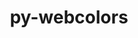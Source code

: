 ---
title: "py-webcolors"
layout: cache
categories: [package, develop-2025-06-01]
meta: {"compilers": ["none"], "num_specs": 3, "num_specs_by_stack": {"data-vis-sdk": 1, "e4s": 1, "e4s-neoverse-v2": 1, "root": 3}, "oss": ["ubuntu20.04", "ubuntu22.04"], "platforms": ["linux"], "stacks": ["data-vis-sdk", "e4s", "e4s-neoverse-v2", "root"], "targets": ["neoverse_v2", "x86_64_v3"], "versions": ["24.11.1"]}
spec_details: [{"compiler": "none", "hash": "ikmufuwp6isy65kthmzrrg6kfs2df6v7", "os": "ubuntu22.04", "platform": "linux", "size": "-", "stacks": ["e4s", "root"], "target": "x86_64_v3", "variants": ["build_system=python_pip"], "versions": ["24.11.1"]}, {"compiler": "none", "hash": "q7bluql4siaprqdwfpvvxlbwagjjgav6", "os": "ubuntu22.04", "platform": "linux", "size": "-", "stacks": ["e4s-neoverse-v2", "root"], "target": "neoverse_v2", "variants": ["build_system=python_pip"], "versions": ["24.11.1"]}, {"compiler": "none", "hash": "ttofeko5ua3wjkvuzixjkxbcg2bpes4m", "os": "ubuntu20.04", "platform": "linux", "size": "-", "stacks": ["data-vis-sdk", "root"], "target": "x86_64_v3", "variants": ["build_system=python_pip"], "versions": ["24.11.1"]}]
---